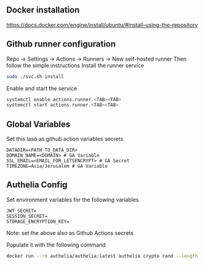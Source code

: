 ## Docker installation
https://docs.docker.com/engine/install/ubuntu/#install-using-the-repository

## Github runner configuration
Repo -> Settings -> Actions -> Runners -> New self-hosted runner
Then follow the simple instructions
Install the runner service
```bash
sudo ./svc.sh install
```

Enable and start the service
```bash
systemctl enable actions.runner.<TAB><TAB>
systemctl start actions.runner.<TAB><TAB>
```

## Global Variables
Set this laso as github action variables secrets
```
DATADIR=<PATH_TO_DATA_DIR>
DOMAIN_NAME=<DOMAIN> # GA Variable
SSL_EMAIL=<EMAIL_FOR_LETSENCRYPT> # GA Secret
TIMEZONE=Asia/Jerusalem # GA Variable
```

## Authelia Config
Set environment variables for the following variables
```
JWT_SECRET=
SESSION_SECRET=
STORAGE_ENCRYPTION_KEY=
```

Note: set the above also as Github Actions secrets

Populate it with the following command
```bash
docker run --rm authelia/authelia:latest authelia crypto rand --length 64
```
